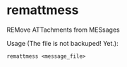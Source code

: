 # remattmess
REMove ATTachments from MESsages

Usage (The file is not backuped! Yet.):

    remattmess <message_file>
